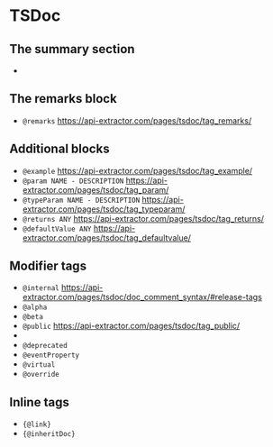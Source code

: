 # TSDoc

## The summary section

-

## The remarks block

- `@remarks`  https://api-extractor.com/pages/tsdoc/tag_remarks/

## Additional blocks

- `@example` https://api-extractor.com/pages/tsdoc/tag_example/
- `@param NAME - DESCRIPTION` https://api-extractor.com/pages/tsdoc/tag_param/
- `@typeParam NAME - DESCRIPTION` https://api-extractor.com/pages/tsdoc/tag_typeparam/
- `@returns ANY` https://api-extractor.com/pages/tsdoc/tag_returns/
- `@defaultValue ANY` https://api-extractor.com/pages/tsdoc/tag_defaultvalue/

## Modifier tags

- `@internal` https://api-extractor.com/pages/tsdoc/doc_comment_syntax/#release-tags
- `@alpha`
- `@beta`
- `@public` https://api-extractor.com/pages/tsdoc/tag_public/
-
- `@deprecated`
- `@eventProperty`
- `@virtual`
- `@override`

## Inline tags

- `{@link}`
- `{@inheritDoc}`
